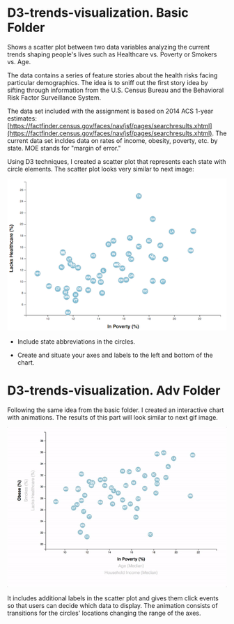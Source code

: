 # D3-trends-visualization. Basic Folder
Shows a scatter plot between two data variables analyzing the current trends shaping people's lives such as Healthcare vs. Poverty or Smokers vs. Age.

The data contains a series of feature stories about the health risks facing particular demographics. The idea is to sniff out the first story idea by sifting through information from the U.S. Census Bureau and the Behavioral Risk Factor Surveillance System.

The data set included with the assignment is based on 2014 ACS 1-year estimates:
[https://factfinder.census.gov/faces/nav/jsf/pages/searchresults.xhtml](https://factfinder.census.gov/faces/nav/jsf/pages/searchresults.xhtml). The current data set incldes data on rates of income, obesity, poverty, etc. by state. MOE stands for "margin of error."

Using D3 techniques, I created a scatter plot that represents each state with circle elements. The scatter plot looks very similar to next image:

![scatter](images/scatter.png)

* Include state abbreviations in the circles.

* Create and situate your axes and labels to the left and bottom of the chart.


# D3-trends-visualization. Adv Folder

Following the same idea from the basic folder. 
I created an interactive chart with animations. The results of this part will look similar to next gif image.

![animated-scatter](images/animated-scatter.gif)

It includes additional labels in the scatter plot and gives them click events so that users can decide which data to display. The animation consists of transitions for the circles' locations changing the range of the axes.
